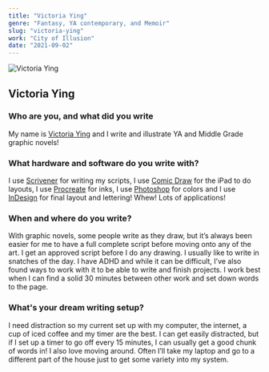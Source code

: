 ```yaml
---
title: "Victoria Ying"
genre: "Fantasy, YA contemporary, and Memoir"
slug: "victoria-ying"
work: "City of Illusion"
date: "2021-09-02"
---
```


<img alt="Victoria Ying" src="/interview-photos/victoria-ying.jpg" class="author-image"/>

## Victoria Ying

### Who are you, and what did you write

My name is [Victoria Ying](https://www.victoriaying.com/) and I write and illustrate YA and Middle Grade graphic novels! 

### What hardware and software do you write with?

I use [Scrivener](https://www.literatureandlatte.com/scrivener/download) for writing my scripts, I use [Comic Draw](https://plasq.com/apps/comicdraw/ios/) for the iPad to do layouts, I use [Procreate](https://procreate.art/ipad) for inks, I use [Photoshop](https://www.adobe.com/products/photoshop.html) for colors and I use [InDesign](https://www.adobe.com/products/indesign.html) for final layout and lettering! Whew! Lots of applications!

### When and where do you write?

With graphic novels, some people write as they draw, but it’s always been easier for me to have a full complete script before moving onto any of the art. I get an approved script before I do any drawing. I usually like to write in snatches of the day. I have ADHD and while it can be difficult, I’ve also found ways to work with it to be able to write and finish projects. I work best when I can find a solid 30 minutes between other work and set down words to the page.

### What's your dream writing setup?

I need distraction so my current set up with my computer, the internet, a cup of iced coffee and my timer are the best. I can get easily distracted, but if I set up a timer to go off every 15 minutes, I can usually get a good chunk of words in! I also love moving around. Often I’ll take my laptop and go to a different part of the house just to get some variety into my system.